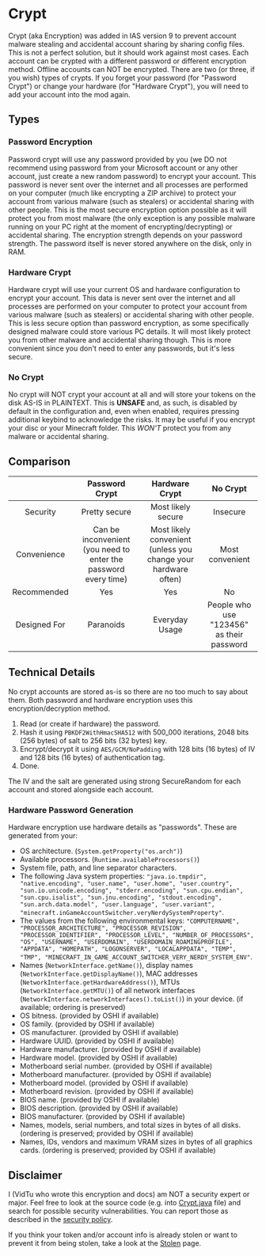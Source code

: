 # Crypt

Crypt (aka Encryption) was added in IAS version 9 to prevent account malware stealing and accidental account sharing by
sharing config files. This is not a perfect solution, but it should work against most cases. Each account can be crypted
with a different password or different encryption method. Offline accounts can NOT be encrypted. There are two (or
three, if you wish) types of crypts. If you forget your password (for "Password Crypt") or change your hardware
(for "Hardware Crypt"), you will need to add your account into the mod again.

## Types

### Password Encryption

Password crypt will use any password provided by you (we DO not recommend using password from your Microsoft
account or any other account, just create a new random password) to encrypt your account. This password is never sent
over the internet and all processes are performed on your computer (much like encrypting a ZIP archive) to protect your
account from various malware (such as stealers) or accidental sharing with other people. This is the most secure
encryption option possible as it will protect you from most malware (the only exception is any possible malware running
on your PC right at the moment of encrypting/decrypting) or accidental sharing. The encryption strength depends on your
password strength. The password itself is never stored anywhere on the disk, only in RAM.

### Hardware Crypt

Hardware crypt will use your current OS and hardware configuration to encrypt your account. This data is never sent
over the internet and all processes are performed on your computer to protect your account from various malware (such as
stealers) or accidental sharing with other people. This is less secure option than password encryption, as some
specifically designed malware could store various PC details. It will most likely protect you from other malware and
accidental sharing though. This is more convenient since you don't need to enter any passwords, but it's less secure.

### No Crypt

No crypt will NOT crypt your account at all and will store your tokens on the disk AS-IS in PLAINTEXT. This is
**UNSAFE** and, as such, is disabled by default in the configuration and, even when enabled, requires pressing
additional keybind to acknowledge the risks. It may be useful if you encrypt your disc or your Minecraft folder.
This *WON'T* protect you from any malware or accidental sharing.

## Comparison

|              |                         Password Crypt                          |                         Hardware Crypt                         |                 No Crypt                  |
|:------------:|:---------------------------------------------------------------:|:--------------------------------------------------------------:|:-----------------------------------------:|
|   Security   |                          Pretty secure                          |                       Most likely secure                       |                 Insecure                  |
| Convenience  | Can be inconvenient (you need to enter the password every time) | Most likely convenient (unless you change your hardware often) |              Most convenient              |
| Recommended  |                               Yes                               |                              Yes                               |                    No                     |
| Designed For |                            Paranoids                            |                         Everyday Usage                         | People who use "123456" as their password |

## Technical Details

No crypt accounts are stored as-is so there are no too much to say about them.
Both password and hardware encryption uses this encryption/decryption method.

1. Read (or create if hardware) the password.
2. Hash it using `PBKDF2WithHmacSHA512` with 500_000 iterations, 2048 bits (256 bytes) of salt to 256 bits (32 bytes) key.
3. Encrypt/decrypt it using `AES/GCM/NoPadding` with 128 bits (16 bytes) of IV and 128 bits (16 bytes) of authentication tag.
4. Done.

The IV and the salt are generated using strong SecureRandom for each account and stored alongside each account.

### Hardware Password Generation

Hardware encryption use hardware details as "passwords". These are generated from your:

- OS architecture. (`System.getProperty("os.arch")`)
- Available processors. (`Runtime.availableProcessors()`)
- System file, path, and line separator characters.
- The following Java system properties: `"java.io.tmpdir", "native.encoding", "user.name",
  "user.home", "user.country", "sun.io.unicode.encoding", "stderr.encoding", "sun.cpu.endian",
  "sun.cpu.isalist", "sun.jnu.encoding", "stdout.encoding", "sun.arch.data.model",
  "user.language", "user.variant", "minecraft.inGameAccountSwitcher.veryNerdySystemProperty"`.
- The values from the following environmental keys: `"COMPUTERNAME", "PROCESSOR_ARCHITECTURE",
  "PROCESSOR_REVISION", "PROCESSOR_IDENTIFIER", "PROCESSOR_LEVEL", "NUMBER_OF_PROCESSORS", "OS", "USERNAME",
  "USERDOMAIN", "USERDOMAIN_ROAMINGPROFILE", "APPDATA", "HOMEPATH", "LOGONSERVER", "LOCALAPPDATA", "TEMP", "TMP",
  "MINECRAFT_IN_GAME_ACCOUNT_SWITCHER_VERY_NERDY_SYSTEM_ENV"`.
- Names (`NetworkInterface.getName()`), display names (`NetworkInterface.getDisplayName()`), MAC
  addresses (`NetworkInterface.getHardwareAddress()`), MTUs (`NetworkInterface.getMTU()`) of all network interfaces
  (`NetworkInterface.networkInterfaces().toList()`) in your device. (if available; ordering is preserved)
- OS bitness. (provided by OSHI if available)
- OS family. (provided by OSHI if available)
- OS manufacturer. (provided by OSHI if available)
- Hardware UUID. (provided by OSHI if available)
- Hardware manufacturer. (provided by OSHI if available)
- Hardware model. (provided by OSHI if available)
- Motherboard serial number. (provided by OSHI if available)
- Motherboard manufacturer. (provided by OSHI if available)
- Motherboard model. (provided by OSHI if available)
- Motherboard revision. (provided by OSHI if available)
- BIOS name. (provided by OSHI if available)
- BIOS description. (provided by OSHI if available)
- BIOS manufacturer. (provided by OSHI if available)
- Names, models, serial numbers, and total sizes in bytes of all disks. (ordering is preserved; provided by OSHI if available)
- Names, IDs, vendors and maximum VRAM sizes in bytes of all graphics cards. (ordering is preserved; provided by OSHI if available)

## Disclaimer

I (VidTu who wrote this encryption and docs) am NOT a security expert or major. Feel free to look at the source code
(e.g. into [Crypt.java](../src/main/java/ru/vidtu/ias/crypt/Crypt.java) file) and search for possible security
vulnerabilities. You can report those as described in the [security policy](../SECURITY.md).

If you think your token and/or account info is already stolen or want to prevent it from being stolen,
take a look at the [Stolen](STOLEN.md) page.
